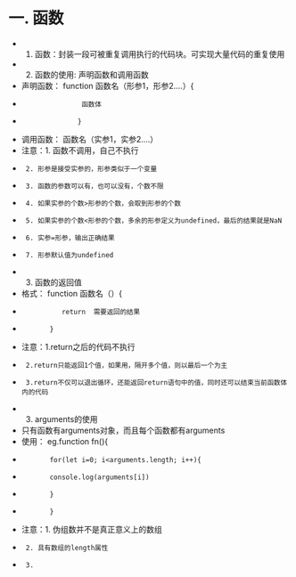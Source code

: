 # 一. 函数
- 1. 函数：封装一段可被重复调用执行的代码块。可实现大量代码的重复使用
- 2. 函数的使用: 声明函数和调用函数
-  声明函数：       function 函数名（形参1，形参2....）{
-                    函数体  
-                   }
-   调用函数：        函数名（实参1，实参2....）
- 注意：1. 函数不调用，自己不执行
-      2. 形参是接受实参的，形参类似于一个变量
-      3. 函数的参数可以有，也可以没有，个数不限
-      4. 如果实参的个数>形参的个数，会取到形参的个数
-      5. 如果实参的个数<形参的个数，多余的形参定义为undefined，最后的结果就是NaN
-      6. 实参=形参，输出正确结果
-      7. 形参默认值为undefined
- 3. 函数的返回值
- 格式：     function 函数名（）{
-               return  需要返回的结果
-            }
- 注意：1.return之后的代码不执行
-      2.return只能返回1个值，如果用，隔开多个值，则以最后一个为主
-      3.return不仅可以退出循环，还能返回return语句中的值，同时还可以结束当前函数体内的代码
- 3. arguments的使用
- 只有函数有arguments对象，而且每个函数都有arguments
- 使用：     eg.function fn(){
-            for(let i=0; i<arguments.length; i++){
-            console.log(arguments[i])
-            }
-            }
- 注意：1. 伪组数并不是真正意义上的数组
-      2. 具有数组的length属性
-      3.
